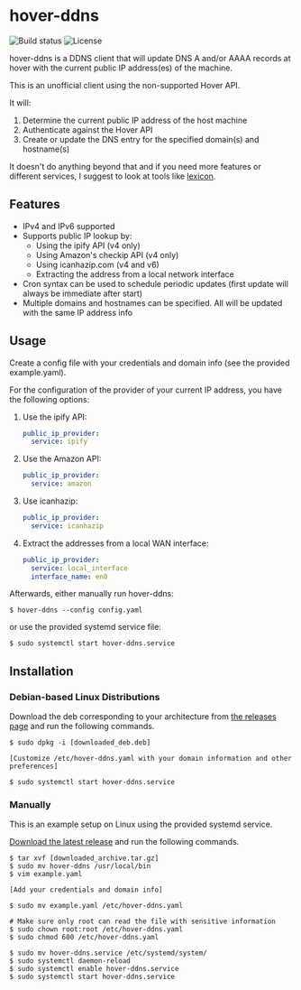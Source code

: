 # hover-ddns

![Build status](https://github.com/dschanoeh/hover-ddns/workflows/build/badge.svg)
![License](https://img.shields.io/github/license/dschanoeh/hover-ddns)

hover-ddns is a DDNS client that will update DNS A and/or AAAA records at hover with the current public IP address(es) of the machine.

This is an unofficial client using the non-supported Hover API.

It will:

1. Determine the current public IP address of the host machine
2. Authenticate against the Hover API
3. Create or update the DNS entry for the specified domain(s) and hostname(s)

It doesn't do anything beyond that and if you need more features or different services, I suggest to look at tools like [lexicon](https://github.com/AnalogJ/lexicon).

## Features

* IPv4 and IPv6 supported
* Supports public IP lookup by:
  * Using the ipify API (v4 only)
  * Using Amazon's checkip API (v4 only)
  * Using icanhazip.com (v4 and v6)
  * Extracting the address from a local network interface
* Cron syntax can be used to schedule periodic updates (first update will always
  be immediate after start)
* Multiple domains and hostnames can be specified. All will be updated with the same IP address info

## Usage

Create a config file with your credentials and domain info (see the provided example.yaml).

For the configuration of the provider of your current IP address, you
have the following options:

1. Use the ipify API:

    ```yaml
    public_ip_provider:
      service: ipify
    ```

2. Use the Amazon API:

    ```yaml
    public_ip_provider:
      service: amazon
    ```

3. Use icanhazip:

    ```yaml
    public_ip_provider:
      service: icanhazip
    ```

4. Extract the addresses  from a local WAN interface:

    ```yaml
    public_ip_provider:
      service: local_interface
      interface_name: en0
    ```

Afterwards, either manually run hover-ddns:

    $ hover-ddns --config config.yaml

or use the provided systemd service file:

    $ sudo systemctl start hover-ddns.service

## Installation

### Debian-based Linux Distributions

Download the deb corresponding to your architecture from
[the releases page](https://github.com/dschanoeh/hover-ddns/releases) and run
the following commands.

    $ sudo dpkg -i [downloaded_deb.deb]
    
    [Customize /etc/hover-ddns.yaml with your domain information and other preferences]

    $ sudo systemctl start hover-ddns.service


### Manually

This is an example setup on Linux using the provided systemd service.

[Download the latest release](https://github.com/dschanoeh/hover-ddns/releases)
and run the following commands.

    $ tar xvf [downloaded_archive.tar.gz]
    $ sudo mv hover-ddns /usr/local/bin
    $ vim example.yaml

    [Add your credentials and domain info]

    $ sudo mv example.yaml /etc/hover-ddns.yaml

    # Make sure only root can read the file with sensitive information
    $ sudo chown root:root /etc/hover-ddns.yaml
    $ sudo chmod 600 /etc/hover-ddns.yaml

    $ sudo mv hover-ddns.service /etc/systemd/system/
    $ sudo systemctl daemon-reload
    $ sudo systemctl enable hover-ddns.service
    $ sudo systemctl start hover-ddns.service
